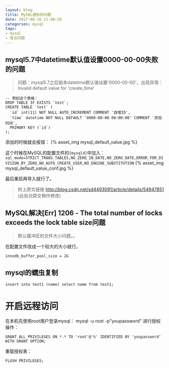 ```yaml
---
layout: blog
title: MySQL遇到的问题
date: 2017-08-16 11:40:26
categories: mysql 
tags: 
- mysql
- 常见问题
---
```


## mysql5.7中datetime默认值设置0000-00-00失败的问题
> 问题：mysql5.7之后版本datetime默认值设置'0000-00-00'，出现异常：Invalid default value for 'create_time'

```mysql
-- 例如这个表格：
DROP TABLE IF EXISTS `test`;
CREATE TABLE `test` (
  `id` int(11) NOT NULL AUTO_INCREMENT COMMENT '自增ID',
  `time` datetime NOT NULL DEFAULT '0000-00-00 00:00:00' COMMENT '添加时间',
  PRIMARY KEY (`id`)
);
```
添加的时候就会报错： 
{% asset_img mysql_default_value.jpg %}

这个时候在MySQL的配置文件的`[mysqld]`中加入：
`sql_mode=STRICT_TRANS_TABLES,NO_ZERO_IN_DATE,NO_ZERO_DATE,ERROR_FOR_DIVISION_BY_ZERO,NO_AUTO_CREATE_USER,NO_ENGINE_SUBSTITUTION`
{% asset_img mysql_default_value_conf.jpg %}

最后重启再导入就行了。

> 附上原文链接 http://blog.csdn.net/sd4493091/article/details/54947851 (此处对原文稍作修改)


## MySQL解决[Err] 1206 - The total number of locks exceeds the lock table size问题
> 默认缓冲区的文件大小问题。。

在配置文件改成一个较大的大小就行。
```
innodb_buffer_pool_size = 2G
```

## mysql的蠕虫复制
```mysql
insert into test1 (name) select name from test1;	
```

# 开启远程访问
在本机先使用root用户登录mysql： mysql -u root -p"youpassword" 进行授权操作：

```shell
GRANT ALL PRIVILEGES ON *.* TO 'root'@'%' IDENTIFIED BY 'youpassword' WITH GRANT OPTION;
```

重载授权表：

```shell
FLUSH PRIVILEGES;
```